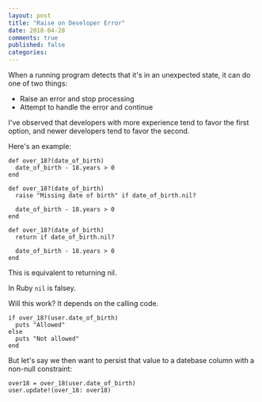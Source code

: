 ```yaml
---
layout: post
title: "Raise on Developer Error"
date: 2018-04-28
comments: true
published: false
categories: 
---
```

When a running program detects that it's in an unexpected state, it can do one
of two things:

- Raise an error and stop processing
- Attempt to handle the error and continue

I've observed that developers with more experience tend to favor the first
option, and newer developers tend to favor the second.

Here's an example:

```
def over_18?(date_of_birth)
  date_of_birth - 18.years > 0
end
```

```
def over_18?(date_of_birth)
  raise "Missing date of birth" if date_of_birth.nil?

  date_of_birth - 18.years > 0
end
```

```
def over_18?(date_of_birth)
  return if date_of_birth.nil?

  date_of_birth - 18.years > 0
end
```

This is equivalent to returning nil.

In Ruby `nil` is falsey.

Will this work? It depends on the calling code.

```
if over_18?(user.date_of_birth)
  puts "Allowed"
else
  puts "Not allowed"
end
```

But let's say we then want to persist that value to a datebase column with a
non-null constraint:

```
over18 = over_18(user.date_of_birth)
user.update!(over_18: over18)
```

